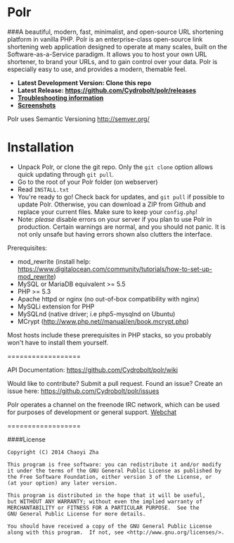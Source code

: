 Polr
==================

###A beautiful, modern, fast, minimalist, and open-source URL shortening platform in vanilla PHP. 
Polr is an enterprise-class open-source link shortening web application designed to operate at many scales, built on the Software-as-a-Service paradigm. It allows you to host your own URL shortener, to brand your URLs, and to gain control over your data. Polr is especially easy to use, and provides a modern, themable feel. 

- **Latest Development Version: Clone this repo**
- **Latest Release: https://github.com/Cydrobolt/polr/releases**
- **[Troubleshooting information](https://github.com/Cydrobolt/polr/blob/master/TROUBLESHOOTING.md)**
- **[Screenshots](http://imgur.com/a/BheDx)**


Polr uses Semantic Versioning http://semver.org/

Installation
==================

 - Unpack Polr, or clone the git repo. Only the `git clone` option allows quick updating through `git pull`.
 - Go to the root of your Polr folder (on webserver)
 - Read `INSTALL.txt`
 - You're ready to go! Check back for updates, and `git pull` if possible to update Polr. Otherwise, you can download a ZIP from Github and replace your current files. Make sure to keep your `config.php`!
 - Note: *please* disable errors on your server if you plan to use Polr in production. Certain warnings are normal, and you should not panic. It is not only unsafe but having errors shown also clutters the interface.

Prerequisites:

- mod_rewrite (install help: https://www.digitalocean.com/community/tutorials/how-to-set-up-mod_rewrite)
- MySQL or MariaDB equivalent >= 5.5
- PHP >= 5.3
- Apache httpd or nginx (no out-of-box compatibility with nginx) 
- MySQLi extension for PHP
- MySQLnd (native driver; i.e php5-mysqlnd on Ubuntu)
- MCrypt (http://www.php.net//manual/en/book.mcrypt.php)

Most hosts include these prerequisites in PHP stacks, so you probably won't have to install them yourself.

==================

API Documentation: https://github.com/Cydrobolt/polr/wiki

Would like to contribute? Submit a pull request. Found an issue? Create an issue here: https://github.com/Cydrobolt/polr/issues

Polr operates a channel on the freenode IRC network, which can be used for purposes of development or general support. [Webchat](http://webchat.freenode.net/?channels=#polr)

==================


####License


    Copyright (C) 2014 Chaoyi Zha

    This program is free software: you can redistribute it and/or modify
    it under the terms of the GNU General Public License as published by
    the Free Software Foundation, either version 3 of the License, or
    (at your option) any later version.

    This program is distributed in the hope that it will be useful,
    but WITHOUT ANY WARRANTY; without even the implied warranty of
    MERCHANTABILITY or FITNESS FOR A PARTICULAR PURPOSE.  See the
    GNU General Public License for more details.

    You should have received a copy of the GNU General Public License
    along with this program.  If not, see <http://www.gnu.org/licenses/>.

